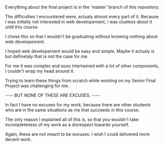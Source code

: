 Everything about the final project is in the 'master' branch of this repository.

The difficulties I encountered were, actualy almost every part of it. Because I was initially not interested in web developement, I was clueless about it until this course.

I chose this so that I wouldn't be graduating without knowing nothing about web developement.

I hoped web developement would be easy and simple. Maybe it actualy is but definetaly that is not the case for me.

For me it was complex and sooo intertwined with a lot of other components, I couldn't wrap my head around it.

Trying to learn these things from scratch while working on my Senior Final Project was challenging for me.

---- BUT NONE OF THESE ARE EXCUSES. ----

In fact I have no excuses for my work, because there are other students who are in the same situations as me that succeeds in this course.

The only reason I explained all of this is, so that you wouldn't take incompleteness of my work as a disrespect towards yourself.

Again, these are not meant to be excuses. I wish I could delivered more decent work.
